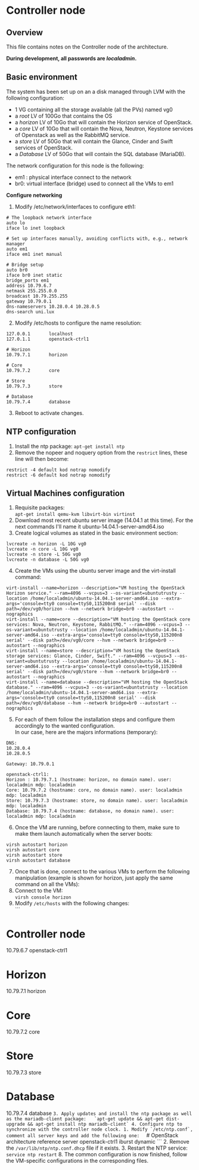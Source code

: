 # Controller node

## Overview
This file contains notes on the Controller node of the architecture.

**During development, all passwords are _localadmin_.**

## Basic environment

The system has been set up on an a disk managed through LVM with the following configuration:  
- 1 VG containing all the storage available (all the PVs) named vg0
- a _root_ LV of 100Go that contains the OS
- a _horizon_ LV of 10Go that will contain the Horizon service of OpenStack.
- a _core_ LV of 10Go that will contain the Nova, Neutron, Keystone services of Openstack as well as the RabbitMQ service.
- a _store_ LV of 50Go that will contain the Glance, Cinder and Swift services of OpenStack.
- a _Database_ LV of 50Go that will contain the SQL database (MariaDB).

The network configuration for this node is the following:  

- em1 : physical interface connect to the network
- br0: virtual interface (bridge) used to connect all the VMs to em1

**Configure networking**

1. Modify /etc/network/interfaces to configure eth1:

  ```
# The loopback network interface
auto lo
iface lo inet loopback

# Set up interfaces manually, avoiding conflicts with, e.g., network manager
auto em1
iface em1 inet manual

# Bridge setup
auto br0
iface br0 inet static
  bridge_ports em1
  address 10.79.6.7
  netmask 255.255.0.0
  broadcast 10.79.255.255
  gateway 10.79.0.1
  dns-nameservers 10.28.0.4 10.28.0.5
  dns-search uni.lux
  ```
2. Modify /etc/hosts to configure the name resolution:

  ```
127.0.0.1       localhost
127.0.1.1       openstack-ctrl1

# Horizon
10.79.7.1       horizon

# Core
10.79.7.2       core

# Store
10.79.7.3       store

# Database
10.79.7.4       database
  ```
3. Reboot to activate changes.

## NTP configuration

1. Install the ntp package: `apt-get install ntp`
2. Remove the nopeer and noquery option from the `restrict` lines, these line will then become:

  ```
  restrict -4 default kod notrap nomodify
  restrict -6 default kod notrap nomodify
  ```

## Virtual Machines configuration

1. Requisite packages:  
`apt-get install qemu-kvm libvirt-bin virtinst`
2. Download most recent ubuntu server image (14.04.1 at this time). For the next commands I'll name it ubuntu-14.04.1-server-amd64.iso
3. Create logical volumes as stated in the basic environment section:

  ```
lvcreate -n horizon -L 10G vg0
lvcreate -n core -L 10G vg0
lvcreate -n store -L 50G vg0
lvcreate -n database -L 50G vg0
  ```
4. Create the VMs using the ubuntu server image and the virt-install command:

  ```
virt-install --name=horizon --description="VM hosting the OpenStack Horizon service." --ram=4096 --vcpus=3 --os-variant=ubuntutrusty --location /home/localadmin/ubuntu-14.04.1-server-amd64.iso --extra-args='console=tty0 console=ttyS0,115200n8 serial' --disk path=/dev/vg0/horizon --hvm --network bridge=br0 --autostart --nographics
virt-install --name=core --description="VM hosting the OpenStack core services: Nova, Neutron, Keystone, RabbitMQ." --ram=4096 --vcpus=3 --os-variant=ubuntutrusty --location /home/localadmin/ubuntu-14.04.1-server-amd64.iso --extra-args='console=tty0 console=ttyS0,115200n8 serial' --disk path=/dev/vg0/core --hvm --network bridge=br0 --autostart --nographics
virt-install --name=store --description="VM hosting the OpenStack storage services: Glance, Cinder, Swift." --ram=4096 --vcpus=3 --os-variant=ubuntutrusty --location /home/localadmin/ubuntu-14.04.1-server-amd64.iso --extra-args='console=tty0 console=ttyS0,115200n8 serial' --disk path=/dev/vg0/store --hvm --network bridge=br0 --autostart --nographics
virt-install --name=database --description="VM hosting the OpenStack database." --ram=4096 --vcpus=3 --os-variant=ubuntutrusty --location /home/localadmin/ubuntu-14.04.1-server-amd64.iso --extra-args='console=tty0 console=ttyS0,115200n8 serial' --disk path=/dev/vg0/database --hvm --network bridge=br0 --autostart --nographics
  ```
5. For each of them follow the installation steps and configure them accordingly to the wanted configuration.  
In our case, here are the majors informations (temporary):

  ```
DNS:
10.28.0.4
10.28.0.5

Gateway: 10.79.0.1

openstack-ctrl1:
Horizon : 10.79.7.1 (hostname: horizon, no domain name). user: localadmin mdp: localadmin
Core: 10.79.7.2 (hostname: core, no domain name). user: localadmin mdp: localadmin
Store: 10.79.7.3 (hostname: store, no domain name). user: localadmin mdp: localadmin
Database: 10.79.7.4 (hostname: database, no domain name). user: localadmin mdp: localadmin
  ```
6. Once the VM are running, before connecting to them, make sure to make them launch automatically when the server boots:

  ```
virsh autostart horizon
virsh autostart core
virsh autostart store
virsh autostart database
  ```
7. Once that is done, connect to the various VMs to perform the following manipulation (example is shown for horizon, just apply the same command on all the VMs):
  1. Connect to the VM:  
  `virsh console horizon`
  2. Modify `/etc/hosts` with the following changes:  
    ```
  # Controller node
  10.79.6.7       openstack-ctrl1

  # Horizon
  10.79.7.1       horizon

  # Core
  10.79.7.2       core

  # Store
  10.79.7.3       store

  # Database
  10.79.7.4       database
    ```
  3. Apply updates and install the ntp package as well as the mariadb-client package:  
  `apt-get update && apt-get dist-upgrade && apt-get install ntp mariadb-client`
  4. Configure ntp to synchronize with the controller node clock.
    1. Modify `/etc/ntp.conf`, comment all server keys and add the following one:  
      ```
      # OpenStack architecture reference
      server openstack-ctrl1 iburst dynamic
      ```
    2. Remove the `/var/lib/ntp/ntp.conf.dhcp` file if it exists.
    3. Restart the NTP service: `service ntp restart`
8. The common configuration is now finished, follow the VM-specific configurations in the corresponding files.
